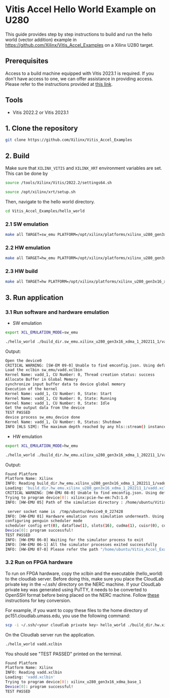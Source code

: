 # Vitis Accel Hello World Example on U280

This guide provides step by step instructions to build and run the hello world (vector addition) example in https://github.com/Xilinx/Vitis_Accel_Examples on a Xilinx U280 target. 


## Prerequisites

Access to a build machine equipped with Vitis 2023.1 is required. If you don't have access to one, we can offer assistance in providing access. Please refer to the instructions provided at [this link](https://github.com/OCT-FPGA/OCT-Tutorials/blob/master/nercsetup/nerc-vm-guide.md).

## Tools

- Vitis 2022.2 or Vitis 2023.1

## 1. Clone the repository

```bash
git clone https://github.com/Xilinx/Vitis_Accel_Examples
```

## 2. Build

Make sure that ```XILINX_VITIS``` and ```XILINX_XRT``` environment variables are set. This can be done by

```bash
source /tools/Xilinx/Vitis/2022.2/settings64.sh
```

```bash
source /opt/xilinx/xrt/setup.sh
```

Then, navigate to the hello world directory.

```bash
cd Vitis_Accel_Examples/hello_world
```

### 2.1 SW emulation

```bash
make all TARGET=sw_emu PLATFORM=/opt/xilinx/platforms/xilinx_u280_gen3x16_xdma_1_202211_1/xilinx_u280_gen3x16_xdma_1_202211_1.xpfm
```

### 2.2 HW emulation

```bash
make all TARGET=hw_emu PLATFORM=/opt/xilinx/platforms/xilinx_u280_gen3x16_xdma_1_202211_1/xilinx_u280_gen3x16_xdma_1_202211_1.xpfm
```

### 2.3 HW build

```bash
make all TARGET=hw PLATFORM=/opt/xilinx/platforms/xilinx_u280_gen3x16_xdma_1_202211_1/xilinx_u280_gen3x16_xdma_1_202211_1.xpfm
```


## 3. Run application

### 3.1 Run software and hardware emulation

- SW emulation 

```bash
export XCL_EMULATION_MODE=sw_emu
```

```bash
./hello_world ./build_dir.sw_emu.xilinx_u280_gen3x16_xdma_1_202211_1/vadd.xclbin
```

Output:

```bash
Open the device0
CRITICAL WARNING: [SW-EM 09-0] Unable to find emconfig.json. Using default device "xilinx:pcie-hw-em:7v3:1.0"
Load the xclbin sw_emu/vadd.xclbin
Kernel Name: vadd_1, CU Number: 0, Thread creation status: success
Allocate Buffer in Global Memory
synchronize input buffer data to device global memory
Execution of the kernel
Kernel Name: vadd_1, CU Number: 0, State: Start
Kernel Name: vadd_1, CU Number: 0, State: Running
Kernel Name: vadd_1, CU Number: 0, State: Idle
Get the output data from the device
TEST PASSED
device process sw_emu_device done
Kernel Name: vadd_1, CU Number: 0, Status: Shutdown
INFO [HLS SIM]: The maximum depth reached by any hls::stream() instance in the design is 4096
```

- HW emulation 

```bash
export XCL_EMULATION_MODE=hw_emu
```

```bash
./hello_world ./build_dir.hw_emu.xilinx_u280_gen3x16_xdma_1_202211_1/vadd.xclbin
```

Output:
```bash
Found Platform
Platform Name: Xilinx
INFO: Reading build_dir.hw_emu.xilinx_u280_gen3x16_xdma_1_202211_1/vadd.xclbin
Loading: 'build_dir.hw_emu.xilinx_u280_gen3x16_xdma_1_202211_1/vadd.xclbin'
CRITICAL WARNING: [HW-EMU 08-0] Unable to find emconfig.json. Using default device "xilinx:pcie-hw-em:7v3:1.0"
Trying to program device[0]: xilinx:pcie-hw-em:7v3:1.0
INFO: [HW-EMU 05] Path of the simulation directory : /home/ubuntu/Vitis_Accel_Examples/hello_world/.run/227428/hw_em/device0/binary_0/behav_waveform/xsim

 server socket name is	/tmp/ubuntu/device0_0_227428
INFO: [HW-EMU 01] Hardware emulation runs simulation underneath. Using a large data set will result in long simulation times. It is recommended that a small dataset is used for faster execution. The flow uses approximate models for Global memories and interconnect and hence the performance data generated is approximate.
configuring penguin scheduler mode
scheduler config ert(0), dataflow(1), slots(16), cudma(1), cuisr(0), cdma(0), cus(1)
Device[0]: program successful!
TEST PASSED
INFO: [HW-EMU 06-0] Waiting for the simulator process to exit
INFO: [HW-EMU 06-1] All the simulator processes exited successfully
INFO: [HW-EMU 07-0] Please refer the path "/home/ubuntu/Vitis_Accel_Examples/hello_world/.run/227428/hw_em/device0/binary_0/behav_waveform/xsim/simulate.log" for more detailed simulation infos, errors and warnings.
```

### 3.2 Run on FPGA hardware

To run on FPGA hardware, copy the xclbin and the executable (hello_world) to the cloudlab server. Before doing this, make sure you place the CloudLab private key in the ~/.ssh/ directory on the NERC machine. If your CloudLab private key was generated using PuTTY, it needs to be converted to OpenSSH format before being placed on the NERC machine. Follow [these](https://github.com/OCT-FPGA/OCT-Tutorials/blob/master/managing-keys/key-conversion.md) instructions for key conversion. 

For example, if you want to copy these files to the home directory of pc151.cloudlab.umass.edu, you use the following command:

```bash
scp -i ~/.ssh/<your cloudlab private key> hello_world ./build_dir.hw.xilinx_u280_gen3x16_xdma_1_202211_1/vadd.xclbin <your user name>@pc151.cloudlab.umass.edu:~
```

On the Cloudlab server run the application.

```bash
./hello_world vadd.xclbin
```
You should see "TEST PASSED" printed on the terminal.

```bash
Found Platform
Platform Name: Xilinx
INFO: Reading vadd.xclbin
Loading: 'vadd.xclbin'
Trying to program device[0]: xilinx_u280_gen3x16_xdma_base_1
Device[0]: program successful!
TEST PASSED
```
